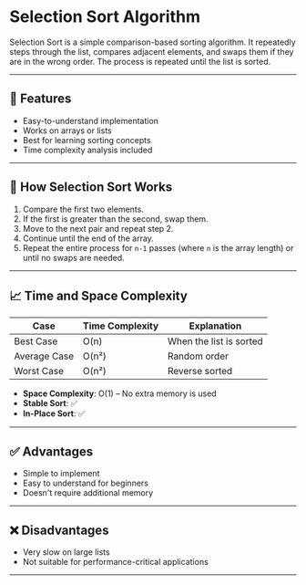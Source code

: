 # Selection Sort Algorithm

Selection Sort is a simple comparison-based sorting algorithm. It repeatedly steps through the list, compares adjacent elements, and swaps them if they are in the wrong order. The process is repeated until the list is sorted.

---

## 📌 Features

- Easy-to-understand implementation
- Works on arrays or lists
- Best for learning sorting concepts
- Time complexity analysis included

---

## 🧠 How Selection Sort Works

1. Compare the first two elements.
2. If the first is greater than the second, swap them.
3. Move to the next pair and repeat step 2.
4. Continue until the end of the array.
5. Repeat the entire process for `n-1` passes (where `n` is the array length) or until no swaps are needed.

---

## 📈 Time and Space Complexity

| Case        | Time Complexity | Explanation             |
|-------------|-----------------|-------------------------|
| Best Case   | O(n)            | When the list is sorted |
| Average Case| O(n²)           | Random order            |
| Worst Case  | O(n²)           | Reverse sorted          |

- **Space Complexity**: O(1) – No extra memory is used
- **Stable Sort**: ✅
- **In-Place Sort**: ✅

---

## ✅ Advantages

- Simple to implement
- Easy to understand for beginners
- Doesn't require additional memory

---

## ❌ Disadvantages

- Very slow on large lists
- Not suitable for performance-critical applications

---
